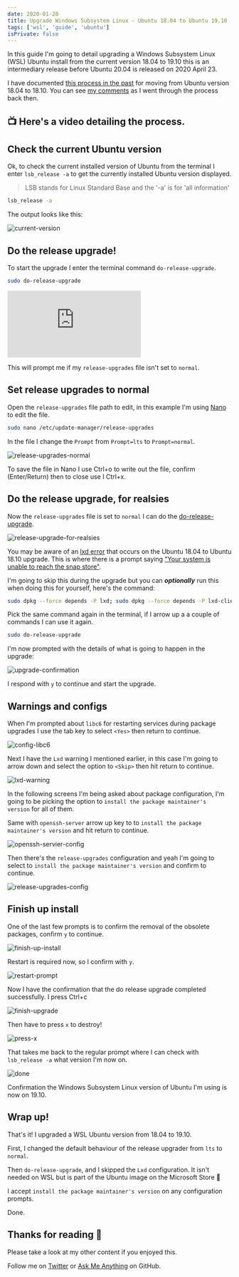 ```yaml
---
date: 2020-01-28
title: Upgrade Windows Subsystem Linux - Ubuntu 18.04 to Ubuntu 19.10
tags: ['wsl', 'guide', 'ubuntu']
isPrivate: false
---
```


<script>
   import { YouTube } from 'sveltekit-embed'
</script>

In this guide I'm going to detail upgrading a Windows Subsystem Linux
(WSL) Ubuntu install from the current version 18.04 to 19.10 this is
an intermediary release before Ubuntu 20.04 is released on 2020
April 23.

I have documented [this process in the past] for moving from Ubuntu
version 18.04 to 18.10. You can see [my comments] as I went through the
process back then.

## 📺 Here's a video detailing the process.

<YouTube youTubeId="IErQ4RnzPOg" />

## Check the current Ubuntu version

Ok, to check the current installed version of Ubuntu from the terminal
I enter `lsb_release -a` to get the currently installed Ubuntu version
displayed.

> LSB stands for Linux Standard Base and the '-a' is for 'all
> information'

```bash
lsb_release -a
```

The output looks like this:

![current-version]

## Do the release upgrade!

To start the upgrade I enter the terminal command
`do-release-upgrade`.

```bash
sudo do-release-upgrade
```

![do-release-upgrade]

This will prompt me if my `release-upgrades` file isn't set to
`normal`.

## Set release upgrades to normal

Open the `release-upgrades` file path to edit, in this example I'm
using [Nano] to edit the file.

```bash
sudo nano /etc/update-manager/release-upgrades
```

In the file I change the `Prompt` from `Prompt=lts` to
`Prompt=normal`.

![release-upgrades-normal]

To save the file in Nano I use Ctrl+o to write out the file, confirm
(Enter/Return) then to close use I Ctrl+x.

<!-- cSpell:ignore realsies -->

## Do the release upgrade, for realsies

Now the `release-upgrades` file is set to `normal` I can do the
[do-release-upgrade].

![release-upgrade-for-realsies]

You may be aware of an [lxd error] that occurs on the Ubuntu 18.04 to Ubuntu
18.10 upgrade. This is where there is a prompt saying ["Your system
is unable to reach the snap store"].

I'm going to skip this during the upgrade but you can _**optionally**_
run this when doing this for yourself, here's the command:

<!-- cSpell:ignore dpkg -->

```bash
sudo dpkg --force depends -P lxd; sudo dpkg --force depends -P lxd-client
```

Pick the same command again in the terminal, if I arrow up a a couple
of commands I can use it again.

```bash
sudo do-release-upgrade
```

I'm now prompted with the details of what is going to happen in the
upgrade:

![upgrade-confirmation]

I respond with `y` to continue and start the upgrade.

## Warnings and configs

<!-- cSpell:ignore libc -->

When I'm prompted about `libc6` for restarting services during package
upgrades I use the tab key to select `<Yes>` then return to continue.

![config-libc6]

Next I have the `Lxd` warning I mentioned earlier, in this case I'm
going to arrow down and select the option to `<Skip>` then hit return
to continue.

![lxd-warning]

In the following screens I'm being asked about package configuration,
I'm going to be picking the option to
`install the package maintainer's version` for all of them.

Same with `openssh-server` arrow up key to to
`install the package maintainer's version` and hit return to continue.

<!-- cSpell:ignore servier -->

![openssh-servier-config]

Then there's the `release-upgrades` configuration and yeah I'm going
to select to `install the package maintainer's version` and confirm to
continue.

![release-upgrades-config]

## Finish up install

One of the last few prompts is to confirm the removal of the obsolete
packages, confirm `y` to continue.

![finish-up-install]

Restart is required now, so I confirm with `y`.

![restart-prompt]

Now I have the confirmation that the do release upgrade completed
successfully. I press Ctrl+c

![finish-upgrade]

Then have to press `x` to destroy!

![press-x]

That takes me back to the regular prompt where I can check with
`lsb_release -a` what version I'm now on.

![done]

Confirmation the Windows Subsystem Linux version of Ubuntu I'm using
is now on 19.10.

## Wrap up!

That's it! I upgraded a WSL Ubuntu version from 18.04 to 19.10.

<!-- cSpell:ignore upgrader -->

First, I changed the default behaviour of the release upgrader from
`lts` to `normal`.

Then `do-release-upgrade`, and I skipped the `Lxd` configuration. It
isn't needed on WSL but is part of the Ubuntu image on the Microsoft
Store 🤔

I accept `install the package maintainer's version` on any
configuration prompts.

Done.

## Thanks for reading 🙏

Please take a look at my other content if you enjoyed this.

Follow me on [Twitter] or [Ask Me Anything] on GitHub.

<!-- Links -->

[twitter]: https://twitter.com/spences10
[ask me anything]: https://github.com/spences10/ama
[this process in the past]:
	https://scottspence.com/posts/update-wsl-from-18.04-18.10
[my comments]: https://dev.to/spences10/comment/9n19
[do-release-upgrade]:
	https://help.ubuntu.com/lts/serverguide/installing-upgrading.html
[nano]: https://help.ubuntu.com/community/Nano
[lxd error]: https://dev.to/spences10/comment/9n3j
["your system is unable to reach the snap store"]:
	https://askubuntu.com/questions/1119301/your-system-is-unable-to-reach-the-snap-store

<!-- Images -->

[current-version]:
	https://res.cloudinary.com/defkmsrpw/image/upload/q_auto,f_auto/v1614858536/scottspence.com/01.current-version-56f1518727b9d6339ef9cbc2f7813813.png
[do-release-upgrade]:
	https://res.cloudinary.com/defkmsrpw/image/upload/q_auto,f_auto/v1614858539/scottspence.com/02.do-release-upgrade-805fa66fa97906724e4644eceacbae5b.png
[release-upgrades-normal]:
	https://res.cloudinary.com/defkmsrpw/image/upload/q_auto,f_auto/v1614858537/scottspence.com/03.release-upgrades-normal-396a67aa70e77081cacb71f123e08cad.png
[release-upgrade-for-realsies]:
	https://res.cloudinary.com/defkmsrpw/image/upload/q_auto,f_auto/v1614858537/scottspence.com/04.release-upgrade-for-realsies-a48e73b6af82c743301d46ca098e03d1.png
[upgrade-confirmation]:
	https://res.cloudinary.com/defkmsrpw/image/upload/q_auto,f_auto/v1614858537/scottspence.com/05.upgrade-confirmation-d4e06ebd5c9d732cffeaf9c8d0273841.png
[config-libc6]:
	https://res.cloudinary.com/defkmsrpw/image/upload/q_auto,f_auto/v1614858537/scottspence.com/06.config-libc6-1cc150556cfed1f2b15fa369dbaacb46.png
[lxd-warning]:
	https://res.cloudinary.com/defkmsrpw/image/upload/q_auto,f_auto/v1614858536/scottspence.com/07.lxd-warning-c71b11ddfc5f0f3d0c8827901b8cdef0.png
[openssh-servier-config]:
	https://res.cloudinary.com/defkmsrpw/image/upload/q_auto,f_auto/v1614858537/scottspence.com/08.openssh-servier-config-bfad8f011380589631f7857a44b4e99e.png
[release-upgrades-config]:
	https://res.cloudinary.com/defkmsrpw/image/upload/q_auto,f_auto/v1614858537/scottspence.com/09.release-upgrades-config-5c27fb195ae859a7575b1376cd6132f3.png
[finish-up-install]:
	https://res.cloudinary.com/defkmsrpw/image/upload/q_auto,f_auto/v1614858537/scottspence.com/10.finish-up-install-be96c886864a0920396fcffe2c546315.png
[restart-prompt]:
	https://res.cloudinary.com/defkmsrpw/image/upload/q_auto,f_auto/v1614858536/scottspence.com/11.restart-prompt-f720e506166f0f6898567559fbca187d.png
[finish-upgrade]:
	https://res.cloudinary.com/defkmsrpw/image/upload/q_auto,f_auto/v1614858539/scottspence.com/12.finish-upgrade-3f0a6842f37baa0f0e96b0468168a9e6.png
[press-x]:
	https://res.cloudinary.com/defkmsrpw/image/upload/q_auto,f_auto/v1614858537/scottspence.com/13.press-x-49c154256be46d63b6dc1298907787f8.png
[done]:
	https://res.cloudinary.com/defkmsrpw/image/upload/q_auto,f_auto/v1614858538/scottspence.com/14.done-c0cac6ec5e1203fba1cdd7becdcd5391.png
